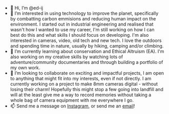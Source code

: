 - 👋 Hi, I’m @ed-ij
- 👀 I’m interested in using technology to improve the planet, specifically by combatting carbon emmisions and reducing human impact on the environment. I started out in industrial engineering and realised that wasn't how I wanted to use my career, I'm still working on how I can best do this and what skills I should focus on developing. I'm also interested in cameras, video, old tech and new tech. I love the outdoors and spending time in nature, usually by hiking, camping and/or climbing.
- 🌱 I’m currently learning about conservation and Ethical Altruism (EA). I'm also working on my creative skills by watching lots of adventure/community
     documentaries and through building a portfolio of my own work.
- 💞️ I’m looking to collaborate on exciting and impactful projects, I am open to anything that might fit into my interests, even if not directly. I am currently working on a project to make 8mm cameras digital - without losing their charm! Hopefully this might stop a few going into landfill and will at the least give me a way to record memories without taking a whole bag of camera equipment with me everywhere I go.
- 📫 Send me a message on [Instagram](https://www.instagram.com/eijmedia/ "eijmedia"), or send me an [email](mailto:ed@eijmedia.com?subject=[Github]%20Collaboration)!

<!---
ed-ij/ed-ij is a ✨ special ✨ repository because its `README.md` (this file) appears on your GitHub profile.
You can click the Preview link to take a look at your changes.
--->
